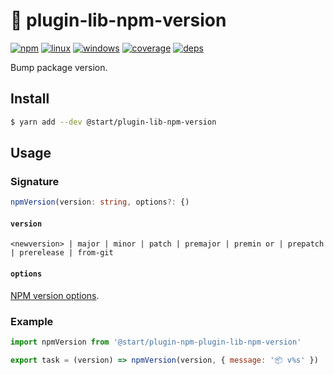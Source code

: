 # 🔢 plugin-lib-npm-version

[![npm](https://img.shields.io/npm/v/@start/plugin-lib-npm-version.svg?style=flat-square)](https://www.npmjs.com/package/@start/plugin-lib-npm-version) [![linux](https://img.shields.io/travis/deepsweet/start/master.svg?label=linux&style=flat-square)](https://travis-ci.org/deepsweet/start) [![windows](https://img.shields.io/appveyor/ci/deepsweet/start/master.svg?label=windows&style=flat-square)](https://ci.appveyor.com/project/deepsweet/start) [![coverage](https://img.shields.io/codecov/c/github/deepsweet/start/master.svg?style=flat-square)](https://codecov.io/github/deepsweet/start) [![deps](https://david-dm.org/deepsweet/start.svg?path=packages/plugin-lib-npm-version&style=flat-square)](https://david-dm.org/deepsweet/start?path=packages/plugin-lib-npm-version)

Bump package version.

## Install

```sh
$ yarn add --dev @start/plugin-lib-npm-version
```

## Usage

### Signature

```ts
npmVersion(version: string, options?: {)
```

#### `version`

`<newversion> | major | minor | patch | premajor | premin
or | prepatch | prerelease | from-git`

#### `options`

[NPM version options](https://docs.npmjs.com/cli/version).

### Example

```js
import npmVersion from '@start/plugin-npm-plugin-lib-npm-version'

export task = (version) => npmVersion(version, { message: '📦 v%s' })
```
